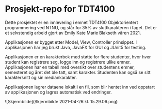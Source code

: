 # Prosjekt-repo for TDT4100

Dette prosjektet er en innlevering i emnet TDT4100 Objektorientert programmering ved NTNU, og står for 35% av sluttkarakteren i faget. 
Det er et selvstendig arbeid gjort av Emily Kate Marie Blakseth våren 2021.

Applikasjonen er bygget etter Model, View, Controller prinsippet. 
I applikasjonen har jeg brukt Java, JavaFX for GUI og JUnit5 for testing.

Applikasjonen er en karakterbok med støtte for flere studenter, hvor hver student kan registrere seg, logge inn og registrere ulike emner. Applikasjonen har en tabell med oversikt over studentens emner, semesteret og året det ble tatt, samt karakter. Studenten kan også se sitt karaktersnitt og sin mediankarakter.

Applikasjonen lagrer dataene lokalt i en fil, som blir hentet inn ved oppstart av applikasjonen og lagres automatisk ved endringer.


![Skjermbilde](Skjermbilde 2021-04-26 kl. 15.29.06.png)
